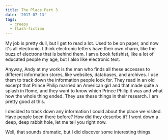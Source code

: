 ```yaml
---
title: The Place Part 3
date: '2017-07-13'
tags:
  - creepy
  - flash-fiction
---
```


My job is pretty dull, but I get to read a lot. Used to be on paper, and now
it's all electronic. I think electronic letters have their own charm, like the
buzz of electrons that is behind them. I am a book fetishist, like a lot of
educated people my age, but I also like electronic text.

<!-- truncate -->

Anyway, Andy at my work is the man who finds all these accesses to different
information stores, like websites, databases, and archives. I use them to track
down the information people look for. They read in an old excerpt that Prince
Philip married an American girl and that made quite a splash in Rome, and they
want to know which Prince Philip it was and what how the whole thing ended. They
use these things in their research. I am pretty good at this.

I decided to track down any information I could about the place we visited. Have
people been there before? How did they describe it? I went down a deep, deep
rabbit hole, let me tell you right now.

Well, that sounds dramatic, but I did discover some interesting things.
